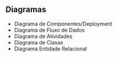 ## Diagramas

* Diagrama de Componentes/Deployment
* Diagrama de Fluxo de Dados
* Diagrama de Atividades
* Diagrama de Classe
* Diagrama Entidade Relacional 

 
